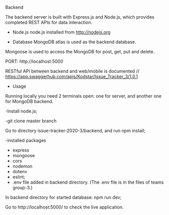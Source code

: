 Backend

The backend server is built with Express.js and Node.js, which provides completed REST APIs for data interaction.

- Node.js
node.js installed from http://nodejs.org

- Database
MongoDB atlas is used as the backend database.

Mongoose is used to access the MongoDB for post, get, put and delete.

PORT: http://localhost:5000

RESTful API between backend and web/mobile is documented
// https://app.swaggerhub.com/apis/Kodstar/Issue_Tracker_3/1.0.1


- Usage

Running locally you need 2 terminals open: one for server, and another one for MongoDB backend. 

-Install node.js; 

-git clone master branch

Go to directory issue-tracker-2020-3/backend, and run npm install;

-installed packages
* express
* mongoose
* cors
* nodemon
* dotenv
* eslint;
* .env file added in backend directory. 
(The .env file is in the files of teams group-3.)

In backend directory for started database: npm run dev;

Go to http://localhost:5000/ to check the live application.
